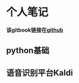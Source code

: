 # 个人笔记

**该gitbook链接在[github](https://github.com/haosuwei/gitbook.git)**

## python基础

## 语音识别平台Kaldi


